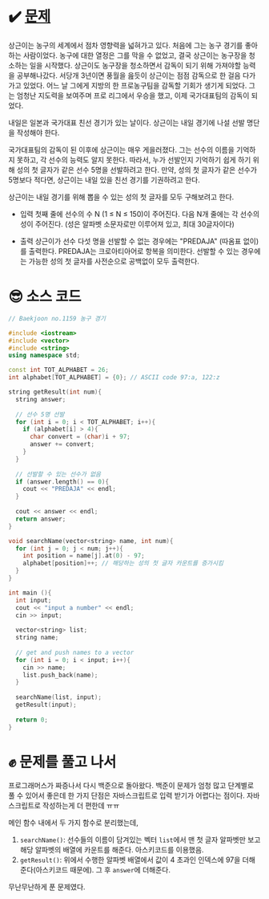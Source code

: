 # ✔️ [문제](https://www.acmicpc.net/problem/1159)
상근이는 농구의 세계에서 점차 영향력을 넓혀가고 있다. 처음에 그는 농구 경기를 좋아하는 사람이었다. 농구에 대한 열정은 그를 막을 수 없었고, 결국 상근이는 농구장을 청소하는 일을 시작했다. 상근이도 농구장을 청소하면서 감독이 되기 위해 가져야할 능력을 공부해나갔다. 서당개 3년이면 풍월을 읊듯이 상근이는 점점 감독으로 한 걸음 다가가고 있었다. 어느 날 그에게 지방의 한 프로농구팀을 감독할 기회가 생기게 되었다. 그는 엄청난 지도력을 보여주며 프로 리그에서 우승을 했고, 이제 국가대표팀의 감독이 되었다.

내일은 일본과 국가대표 친선 경기가 있는 날이다. 상근이는 내일 경기에 나설 선발 명단을 작성해야 한다.

국가대표팀의 감독이 된 이후에 상근이는 매우 게을러졌다. 그는 선수의 이름을 기억하지 못하고, 각 선수의 능력도 알지 못한다. 따라서, 누가 선발인지 기억하기 쉽게 하기 위해 성의 첫 글자가 같은 선수 5명을 선발하려고 한다. 만약, 성의 첫 글자가 같은 선수가 5명보다 적다면, 상근이는 내일 있을 친선 경기를 기권하려고 한다.

상근이는 내일 경기를 위해 뽑을 수 있는 성의 첫 글자를 모두 구해보려고 한다.

- 입력
첫째 줄에 선수의 수 N (1 ≤ N ≤ 150)이 주어진다. 다음 N개 줄에는 각 선수의 성이 주어진다. (성은 알파벳 소문자로만 이루어져 있고, 최대 30글자이다)

- 출력
상근이가 선수 다섯 명을 선발할 수 없는 경우에는 "PREDAJA" (따옴표 없이)를 출력한다. PREDAJA는 크로아티아어로 항복을 의미한다. 선발할 수 있는 경우에는 가능한 성의 첫 글자를 사전순으로 공백없이 모두 출력한다.

# 😎 소스 코드
```cpp
// Baekjoon no.1159 농구 경기

#include <iostream>
#include <vector>
#include <string>
using namespace std;

const int TOT_ALPHABET = 26;
int alphabet[TOT_ALPHABET] = {0}; // ASCII code 97:a, 122:z

string getResult(int num){
  string answer;
  
  // 선수 5명 선발
  for (int i = 0; i < TOT_ALPHABET; i++){
    if (alphabet[i] > 4){
      char convert = (char)i + 97;
      answer += convert;
    }
  }
  
  // 선발할 수 있는 선수가 없음
  if (answer.length() == 0){
    cout << "PREDAJA" << endl;
  }
  
  cout << answer << endl;
  return answer;
}

void searchName(vector<string> name, int num){
  for (int j = 0; j < num; j++){
    int position = name[j].at(0) - 97;
    alphabet[position]++; // 해당하는 성의 첫 글자 카운트를 증가시킴
  }
}

int main (){
  int input;
  cout << "input a number" << endl;
  cin >> input;
  
  vector<string> list;
  string name;
  
  // get and push names to a vector
  for (int i = 0; i < input; i++){
    cin >> name;
    list.push_back(name);
  }
  
  searchName(list, input);
  getResult(input);
  
  return 0;
}
```

# ✊ 문제를 풀고 나서
프로그래머스가 짜증나서 다시 백준으로 돌아왔다. 백준이 문제가 엄청 많고 단계별로 풀 수 있어서 좋은데 한 가지 단점은 자바스크립트로 입력 받기가 어렵다는 점이다. 자바스크립트로 작성하는게 더 편한데 ㅠㅠ

메인 함수 내에서 두 가지 함수로 분리했는데, 
1. ``searchName()``: 선수들의 이름이 담겨있는 벡터 ``list``에서 맨 첫 글자 알파벳만 보고 해당 알파벳의 배열에 카운트를 해준다. 아스키코드를 이용했음.
2. ``getResult()``: 위에서 수행한 알파벳 배열에서 값이 4 초과인 인덱스에 97을 더해준다(아스키코드 때문에). 그 후 ``answer``에 더해준다.

무난무난하게 푼 문제였다.
